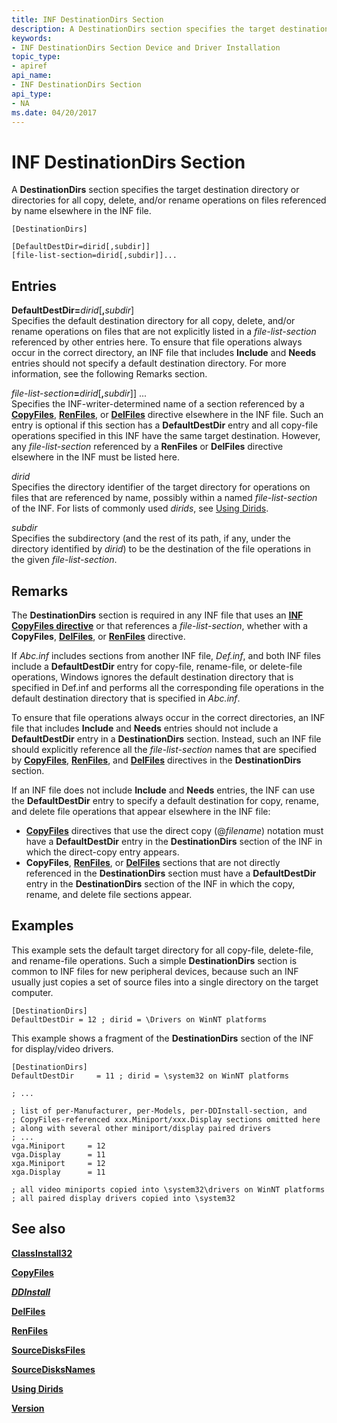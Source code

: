 ```yaml
---
title: INF DestinationDirs Section
description: A DestinationDirs section specifies the target destination directory or directories for all copy, delete, and/or rename operations on files referenced by name elsewhere in the INF file.
keywords:
- INF DestinationDirs Section Device and Driver Installation
topic_type:
- apiref
api_name:
- INF DestinationDirs Section
api_type:
- NA
ms.date: 04/20/2017
---
```


# INF DestinationDirs Section


A **DestinationDirs** section specifies the target destination directory or directories for all copy, delete, and/or rename operations on files referenced by name elsewhere in the INF file.

```inf
[DestinationDirs]

[DefaultDestDir=dirid[,subdir]] 
[file-list-section=dirid[,subdir]]... 
```

## Entries


<a href="" id="defaultdestdir-dirid--subdir-"></a>**DefaultDestDir=**<em>dirid</em>\[**,**<em>subdir</em>\]  
Specifies the default destination directory for all copy, delete, and/or rename operations on files that are not explicitly listed in a *file-list-section* referenced by other entries here. To ensure that file operations always occur in the correct directory, an INF file that includes **Include** and **Needs** entries should not specify a default destination directory. For more information, see the following Remarks section.

<a href="" id="file-list-section-dirid--subdir--------------"></a><em>file-list-section</em>**=**<em>dirid</em>\[**,**<em>subdir</em>\]\] ...   
Specifies the INF-writer-determined name of a section referenced by a [**CopyFiles**](inf-copyfiles-directive.md), [**RenFiles**](inf-renfiles-directive.md), or [**DelFiles**](inf-delfiles-directive.md) directive elsewhere in the INF file. Such an entry is optional if this section has a **DefaultDestDir** entry and all copy-file operations specified in this INF have the same target destination. However, any *file-list-section* referenced by a **RenFiles** or **DelFiles** directive elsewhere in the INF must be listed here.

<a href="" id="dirid"></a>*dirid*  
Specifies the directory identifier of the target directory for operations on files that are referenced by name, possibly within a named *file-list-section* of the INF. For lists of commonly used *dirids*, see [Using Dirids](using-dirids.md).

<a href="" id="subdir"></a>*subdir*  
Specifies the subdirectory (and the rest of its path, if any, under the directory identified by *dirid*) to be the destination of the file operations in the given *file-list-section*.

## Remarks

The **DestinationDirs** section is required in any INF file that uses an [**INF CopyFiles directive**](inf-copyfiles-directive.md) or that references a *file-list-section*, whether with a **CopyFiles**, [**DelFiles**](inf-delfiles-directive.md), or [**RenFiles**](inf-renfiles-directive.md) directive.

If *Abc.inf* includes sections from another INF file, *Def.inf*, and both INF files include a **DefaultDestDir** entry for copy-file, rename-file, or delete-file operations, Windows ignores the default destination directory that is specified in Def.inf and performs all the corresponding file operations in the default destination directory that is specified in *Abc.inf*.

To ensure that file operations always occur in the correct directories, an INF file that includes **Include** and **Needs** entries should not include a **DefaultDestDir** entry in a **DestinationDirs** section. Instead, such an INF file should explicitly reference all the *file-list-section* names that are specified by [**CopyFiles**](inf-copyfiles-directive.md), [**RenFiles**](inf-renfiles-directive.md), and [**DelFiles**](inf-delfiles-directive.md) directives in the **DestinationDirs** section.

If an INF file does not include **Include** and **Needs** entries, the INF can use the **DefaultDestDir** entry to specify a default destination for copy, rename, and delete file operations that appear elsewhere in the INF file:

-   [**CopyFiles**](inf-copyfiles-directive.md) directives that use the direct copy (@*filename*) notation must have a **DefaultDestDir** entry in the **DestinationDirs** section of the INF in which the direct-copy entry appears.
-   **CopyFiles**, [**RenFiles**](inf-renfiles-directive.md), or [**DelFiles**](inf-delfiles-directive.md) sections that are not directly referenced in the **DestinationDirs** section must have a **DefaultDestDir** entry in the **DestinationDirs** section of the INF in which the copy, rename, and delete file sections appear.

## Examples

This example sets the default target directory for all copy-file, delete-file, and rename-file operations. Such a simple **DestinationDirs** section is common to INF files for new peripheral devices, because such an INF usually just copies a set of source files into a single directory on the target computer.

```inf
[DestinationDirs]
DefaultDestDir = 12 ; dirid = \Drivers on WinNT platforms
```

This example shows a fragment of the **DestinationDirs** section of the INF for display/video drivers.

```inf
[DestinationDirs]
DefaultDestDir     = 11 ; dirid = \system32 on WinNT platforms

; ... 

; list of per-Manufacturer, per-Models, per-DDInstall-section, and
; CopyFiles-referenced xxx.Miniport/xxx.Display sections omitted here
; along with several other miniport/display paired drivers
; ...
vga.Miniport     = 12
vga.Display      = 11
xga.Miniport     = 12
xga.Display      = 11

; all video miniports copied into \system32\drivers on WinNT platforms
; all paired display drivers copied into \system32
```

## See also


[**ClassInstall32**](inf-classinstall32-section.md)

[**CopyFiles**](inf-copyfiles-directive.md)

[***DDInstall***](inf-ddinstall-section.md)

[**DelFiles**](inf-delfiles-directive.md)

[**RenFiles**](inf-renfiles-directive.md)

[**SourceDisksFiles**](inf-sourcedisksfiles-section.md)

[**SourceDisksNames**](inf-sourcedisksnames-section.md)

[**Using Dirids**](./using-dirids.md)

[**Version**](inf-version-section.md)

 

